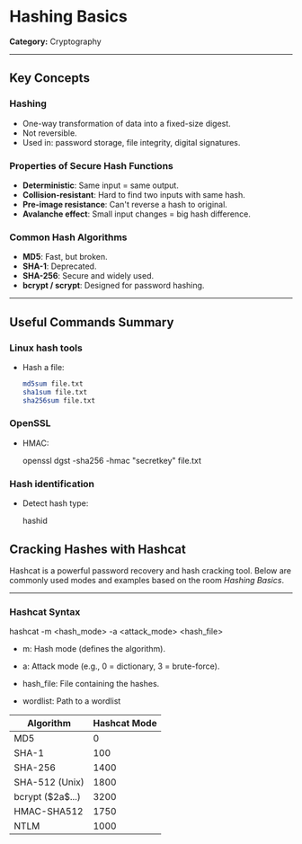# Hashing Basics

**Category:** Cryptography

---

## Key Concepts

### Hashing

- One-way transformation of data into a fixed-size digest.
- Not reversible.
- Used in: password storage, file integrity, digital signatures.

### Properties of Secure Hash Functions

- **Deterministic**: Same input = same output.
- **Collision-resistant**: Hard to find two inputs with same hash.
- **Pre-image resistance**: Can't reverse a hash to original.
- **Avalanche effect**: Small input changes = big hash difference.

### Common Hash Algorithms

- **MD5**: Fast, but broken.
- **SHA-1**: Deprecated.
- **SHA-256**: Secure and widely used.
- **bcrypt / scrypt**: Designed for password hashing.

---

## Useful Commands Summary

### Linux hash tools

- Hash a file:
  ```bash
  md5sum file.txt
  sha1sum file.txt
  sha256sum file.txt

### OpenSSL

- HMAC:

    openssl dgst -sha256 -hmac "secretkey" file.txt

### Hash identification

- Detect hash type:

    hashid <hash>

## Cracking Hashes with Hashcat

Hashcat is a powerful password recovery and hash cracking tool. Below are commonly used modes and examples based on the room *Hashing Basics*.

---

### Hashcat Syntax


hashcat -m <hash_mode> -a <attack_mode> <hash_file> <wordlist>

- m: Hash mode (defines the algorithm).

- a: Attack mode (e.g., 0 = dictionary, 3 = brute-force).

- hash_file: File containing the hashes.

- wordlist: Path to a wordlist

| Algorithm          | Hashcat Mode |
| ------------------ | ------------ |
| MD5                | 0            |
| SHA-1              | 100          |
| SHA-256            | 1400         |
| SHA-512 (Unix)     | 1800         |
| bcrypt (\$2a\$...) | 3200         |
| HMAC-SHA512        | 1750         |
| NTLM               | 1000         |
